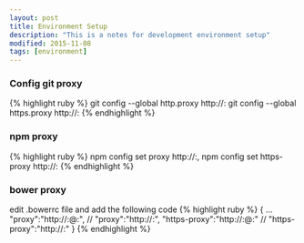 ```yaml
---
layout: post
title: Environment Setup
description: "This is a notes for development environment setup"
modified: 2015-11-08
tags: [environment]
---
```


### Config git proxy

{% highlight ruby %}
git config --global http.proxy http://<host>:<port>
git config --global https.proxy http://<host>:<port>
{% endhighlight %}

### npm proxy

{% highlight ruby %}
npm config set proxy http://<host>:<port>,
npm config set https-proxy http://<host>:<port>
{% endhighlight %}

### bower proxy

edit .bowerrc file and add the following code
{% highlight ruby %}
{
  ...
  "proxy":"http://<user>:<password>@<host>:<port>", // "proxy":"http://<host>:<port>",
  "https-proxy":"http://<user>:<password>@<host>:<port>" // "https-proxy":"http://<host>:<port>"
}
{% endhighlight %}